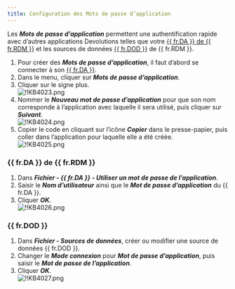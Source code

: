 ```yaml
---
title: Configuration des Mots de passe d’application
---
```

Les ***Mots de passe d’application*** permettent une authentification rapide avec d’autres applications Devolutions telles que votre <a href="#rdm">{{ fr.DA }} de {{ fr.RDM }}</a> et les sources de données <a href="#dod">{{ fr.DOD }}</a> de {{ fr.RDM }}.  

1. Pour créer des ***Mots de passe d’application***, il faut d’abord se connecter à son [{{ fr.DA }}](https://portal.devolutions.com/profile). 
1. Dans le menu, cliquer sur ***Mots de passe d’application***. 
1. Cliquer sur le signe plus.  
![!!KB4023.png](https://webdevolutions.azureedge.net/docs/fr/kb/KB4023.png) 
1. Nommer le ***Nouveau mot de passe d’application*** pour que son nom corresponde à l’application avec laquelle il sera utilisé, puis cliquer sur ***Suivant***.  
![!!KB4024.png](https://webdevolutions.azureedge.net/docs/fr/kb/KB4024.png) 
1. Copier le code en cliquant sur l’icône ***Copier*** dans le presse-papier, puis coller dans l’application pour laquelle elle a été créée.  
![!!KB4025.png](https://webdevolutions.azureedge.net/docs/fr/kb/KB4025.png) 
### {{ fr.DA }} de {{ fr.RDM }} 
<a name="rdm"></a>
1. Dans ***Fichier - {{ fr.DA }} - Utiliser un mot de passe de l’application***. 
1. Saisir le ***Nom d’utilisateur*** ainsi que le ***Mot de passe d’application*** du {{ fr.DA }}. 
1. Cliquer ***OK***.  
![!!KB4026.png](https://webdevolutions.azureedge.net/docs/fr/kb/KB4026.png) 

### {{ fr.DOD }}
<a name="dod"></a>

1. Dans ***Fichier - Sources de données***, créer ou modifier une source de données {{ fr.DOD }}. 
1. Changer le ***Mode connexion*** pour ***Mot de passe d’application***, puis saisir le ***Mot de passe de l’application***. 
1. Cliquer ***OK***.  
![!!KB4027.png](https://webdevolutions.azureedge.net/docs/fr/kb/KB4027.png) 
